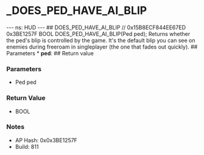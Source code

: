 # _DOES_PED_HAVE_AI_BLIP

--- ns: HUD --- ## DOES_PED_HAVE_AI_BLIP  // 0x15B8ECF844EE67ED 0x3BE1257F BOOL DOES_PED_HAVE_AI_BLIP(Ped ped);  Returns whether the ped's blip is controlled by the game. It's the default blip you can see on enemies during freeroam in singleplayer (the one that fades out quickly).  ## Parameters * **ped**:  ## Return value

### Parameters
* Ped ped

### Return Value
* BOOL

### Notes
* AP Hash: 0x0x3BE1257F
* Build: 811

